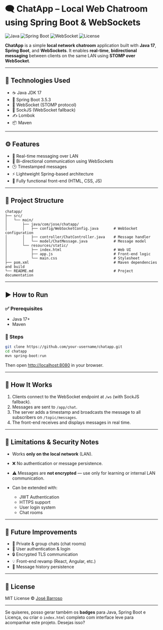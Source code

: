 # 🗨️ ChatApp – Local Web Chatroom using Spring Boot & WebSockets

![Java](https://img.shields.io/badge/Java-17-blue?logo=java&logoColor=white)
![Spring Boot](https://img.shields.io/badge/Spring%20Boot-3.5.3-brightgreen?logo=spring-boot)
![WebSocket](https://img.shields.io/badge/WebSocket-STOMP-lightgrey?logo=websocket)
![License](https://img.shields.io/badge/License-MIT-yellow.svg)


**ChatApp** is a simple **local network chatroom** application built with **Java 17**, **Spring Boot**, and **WebSockets**. It enables **real-time**, **bidirectional messaging** between clients on the same LAN using **STOMP over WebSocket**.

---

## 🚀 Technologies Used

* ☕ Java JDK 17
* 🌱 Spring Boot 3.5.3
* 🔄 WebSocket (STOMP protocol)
* 🧩 SockJS (WebSocket fallback)
* ✍️ Lombok
* 📦 Maven

---

## ⚙️ Features

* 💬 Real-time messaging over LAN
* 🔁 Bi-directional communication using WebSockets
* 🕒 Timestamped messages
* ⚡ Lightweight Spring-based architecture
* 🎨 Fully functional front-end (HTML, CSS, JS)

---

## 📁 Project Structure

```
chatapp/
├── src/
│   └── main/
│       ├── java/com/jose/chatapp/
│       │   ├── config/WebSocketConfig.java       # WebSocket configuration
│       │   ├── controller/ChatController.java    # Message handler
│       │   └── model/ChatMessage.java            # Message model
│       └── resources/static/
│           ├── index.html                        # Web UI
│           ├── app.js                            # Front-end logic
│           └── main.css                          # Stylesheet
├── pom.xml                                       # Maven dependencies and build
└── README.md                                     # Project documentation
```

---

## ▶️ How to Run

### ✅ Prerequisites

* Java 17+
* Maven

### 🚦 Steps

```bash
git clone https://github.com/your-username/chatapp.git
cd chatapp
mvn spring-boot:run
```

Then open [http://localhost:8080](http://localhost:8080) in your browser.

---

## 📡 How It Works

1. Clients connect to the WebSocket endpoint at `/ws` (with SockJS fallback).
2. Messages are sent to `/app/chat`.
3. The server adds a timestamp and broadcasts the message to all subscribers on `/topic/messages`.
4. The front-end receives and displays messages in real time.

---

## 🔐 Limitations & Security Notes

* Works **only on the local network** (LAN).
* ❌ No authentication or message persistence.
* ⚠️ Messages are **not encrypted** — use only for learning or internal LAN communication.
* Can be extended with:

  * JWT Authentication
  * HTTPS support
  * User login system
  * Chat rooms

---

## 🌱 Future Improvements

* 👥 Private & group chats (chat rooms)
* 🔐 User authentication & login
* 🔒 Encrypted TLS communication
* 💡 Front-end revamp (React, Angular, etc.)
* 💾 Message history persistence

---

## 📝 License

MIT License © [José Barroso](https://github.com/your-username)

---

Se quiseres, posso gerar também os **badges** para Java, Spring Boot e Licença, ou criar o `index.html` completo com interface leve para acompanhar este projeto. Desejas isso?

